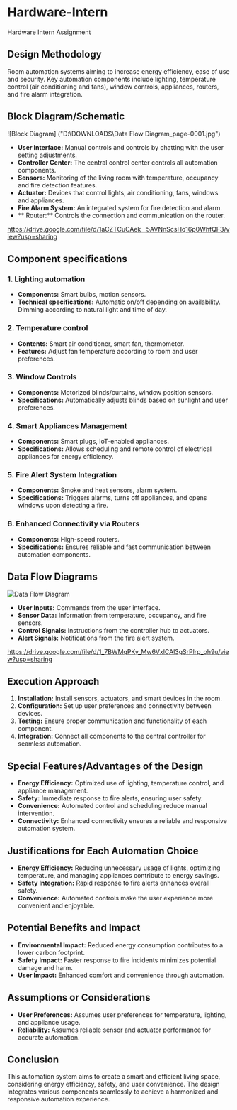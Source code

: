 # Hardware-Intern
Hardware Intern Assignment
## Design Methodology

Room automation systems aiming to increase energy efficiency, ease of use and security. Key automation components include lighting, temperature control (air conditioning and fans), window controls, appliances, routers, and fire alarm integration.

## Block Diagram/Schematic
![Block Diagram] ("D:\DOWNLOADS\Data Flow Diagram_page-0001.jpg")
* **User Interface:** Manual controls and controls by chatting with the user setting adjustments.
* **Controller Center:** The central control center controls all automation components.
* **Sensors:** Monitoring of the living room with temperature, occupancy and fire detection features.
* **Actuator:** Devices that control lights, air conditioning, fans, windows and appliances.
* **Fire Alarm System:** An integrated system for fire detection and alarm.
* ** Router:** Controls the connection and communication on the router.


https://drive.google.com/file/d/1aCZTCuCAek__5AVNnScsHq16p0WhfQF3/view?usp=sharing
## Component specifications

### 1. Lighting automation
* **Components:** Smart bulbs, motion sensors.
* **Technical specifications:** Automatic on/off depending on availability. Dimming according to natural light and time of day.

### 2. Temperature control
* **Contents:** Smart air conditioner, smart fan, thermometer.
* **Features:** Adjust fan temperature according to room and user preferences.

### 3. Window Controls
* **Components:** Motorized blinds/curtains, window position sensors.
* **Specifications:** Automatically adjusts blinds based on sunlight and user preferences.

### 4. Smart Appliances Management
* **Components:** Smart plugs, IoT-enabled appliances.
* **Specifications:** Allows scheduling and remote control of electrical appliances for energy efficiency.

### 5. Fire Alert System Integration
* **Components:** Smoke and heat sensors, alarm system.
* **Specifications:** Triggers alarms, turns off appliances, and opens windows upon detecting a fire.

### 6. Enhanced Connectivity via Routers
* **Components:** High-speed routers.
* **Specifications:** Ensures reliable and fast communication between automation components.

## Data Flow Diagrams

![Data Flow Diagram](images/data_flow_diagram.png)

* **User Inputs:** Commands from the user interface.
* **Sensor Data:** Information from temperature, occupancy, and fire sensors.
* **Control Signals:** Instructions from the controller hub to actuators.
* **Alert Signals:** Notifications from the fire alert system.

https://drive.google.com/file/d/1_7BWMqPKy_Mw6VxlCAl3gSrPlrp_oh9u/view?usp=sharing

## Execution Approach

1. **Installation:** Install sensors, actuators, and smart devices in the room.
2. **Configuration:** Set up user preferences and connectivity between devices.
3. **Testing:** Ensure proper communication and functionality of each component.
4. **Integration:** Connect all components to the central controller for seamless automation.

## Special Features/Advantages of the Design

* **Energy Efficiency:** Optimized use of lighting, temperature control, and appliance management.
* **Safety:** Immediate response to fire alerts, ensuring user safety.
* **Convenience:** Automated control and scheduling reduce manual intervention.
* **Connectivity:** Enhanced connectivity ensures a reliable and responsive automation system.

## Justifications for Each Automation Choice

* **Energy Efficiency:** Reducing unnecessary usage of lights, optimizing temperature, and managing appliances contribute to energy savings.
* **Safety Integration:** Rapid response to fire alerts enhances overall safety.
* **Convenience:** Automated controls make the user experience more convenient and enjoyable.

## Potential Benefits and Impact

* **Environmental Impact:** Reduced energy consumption contributes to a lower carbon footprint.
* **Safety Impact:** Faster response to fire incidents minimizes potential damage and harm.
* **User Impact:** Enhanced comfort and convenience through automation.

## Assumptions or Considerations

* **User Preferences:** Assumes user preferences for temperature, lighting, and appliance usage.
* **Reliability:** Assumes reliable sensor and actuator performance for accurate automation.

## Conclusion

This automation system aims to create a smart and efficient living space, considering energy efficiency, safety, and user convenience. The design integrates various components seamlessly to achieve a harmonized and responsive automation experience.
